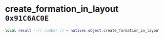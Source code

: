 # create_formation_in_layout `0x91C6AC0E`

```lua
local result --[[ number ]] = natives.object.create_formation_in_layout(_unk0 --[[ number ]], _unk1 --[[ number ]], _unk2 --[[ number ]])
```